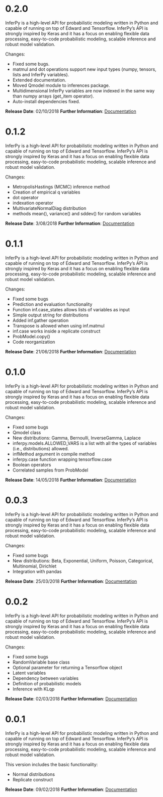 0.2.0
========
InferPy is a high-level API for probabilistic modeling written in Python and capable of running on top of
Edward and Tensorflow. InferPy’s API is strongly inspired by Keras and it has a focus on enabling flexible
data processing, easy-to-code probabilistic modeling, scalable inference and robust model validation.


Changes:
- Fixed some bugs.
- matmul and dot operations support new input types (numpy, tensors, lists and InferPy variables).
- Extended documentation.
- Moved Qmodel module to inferences package.
- Multidimensional InferPy variables are now indexed in the same way than
numpy arrays (get_item operator).
- Auto-install dependencies fixed.


**Release Date**: 02/10/2018
**Further Information**: [Documentation](http://inferpy.readthedocs.io/)





0.1.2
=====
InferPy is a high-level API for probabilistic modeling written in Python and capable of running on top of
Edward and Tensorflow. InferPy’s API is strongly inspired by Keras and it has a focus on enabling flexible
data processing, easy-to-code probabilistic modeling, scalable inference and robust model validation.

Changes:

- MetropolisHastings (MCMC) inference method
- Creation of empirical q variables
- dot operator
- indexation operator
- MultivariateNormalDiag distribution
- methods mean(), variance() and sddev() for random variables


**Release Date**: 3/08/2018
**Further Information**: [Documentation](http://inferpy.readthedocs.io/)




0.1.1
=====
InferPy is a high-level API for probabilistic modeling written in Python and capable of running on top of
Edward and Tensorflow. InferPy’s API is strongly inspired by Keras and it has a focus on enabling flexible
data processing, easy-to-code probabilistic modeling, scalable inference and robust model validation.

Changes:
- Fixed some bugs
- Prediction and evaluation functionality
- Function inf.case_states allows lists of variables as input
- Simple output string for distributions
- Added inf.gather operation
- Transpose is allowed when using inf.matmul
- inf.case works inside a replicate construct
- ProbModel.copy() 
- Code reorganization



**Release Date**: 21/06/2018
**Further Information**: [Documentation](http://inferpy.readthedocs.io/)




0.1.0
=====
InferPy is a high-level API for probabilistic modeling written in Python and capable of running on top of
Edward and Tensorflow. InferPy’s API is strongly inspired by Keras and it has a focus on enabling flexible
data processing, easy-to-code probabilistic modeling, scalable inference and robust model validation.

Changes:
- Fixed some bugs
- Qmodel class
- New distributions: Gamma, Bernoulli, InverseGamma, Laplace
- inferpy.models.ALLOWED_VARS is a list with all the types of variables (i.e., distributions) allowed.
- infMethod argument in compile method
- inferpy.case function wrapping tensorflow.case
- Boolean operators
- Correlated samples from ProbModel




**Release Date**: 14/05/2018
**Further Information**: [Documentation](http://inferpy.readthedocs.io/)




0.0.3
=====
InferPy is a high-level API for probabilistic modeling written in Python and capable of running on top of
Edward and Tensorflow. InferPy’s API is strongly inspired by Keras and it has a focus on enabling flexible
data processing, easy-to-code probabilistic modeling, scalable inference and robust model validation.

Changes:
- Fixed some bugs
- New distributions: Beta, Exponential, Uniform, Poisson, Categorical, Multinomial, Dirichlet
- Integration with pandas

**Release Date**: 25/03/2018
**Further Information**: [Documentation](http://inferpy.readthedocs.io/)





0.0.2
=====
InferPy is a high-level API for probabilistic modeling written in Python and capable of running on top of
Edward and Tensorflow. InferPy’s API is strongly inspired by Keras and it has a focus on enabling flexible
data processing, easy-to-code probabilistic modeling, scalable inference and robust model validation.

Changes:
- Fixed some bugs
- RandomVariable base class
- Optional parameter for returning a Tensorflow object
- Latent variables
- Dependency between variables
- Definition of probabilistic models
- Inference with KLqp

**Release Date**: 02/03/2018
**Further Information**: [Documentation](http://inferpy.readthedocs.io/)




0.0.1
============
InferPy is a high-level API for probabilistic modeling written in Python and capable of running on top of
Edward and Tensorflow. InferPy’s API is strongly inspired by Keras and it has a focus on enabling flexible
data processing, easy-to-code probabilistic modeling, scalable inference and robust model validation.

This version includes the basic functionality:

- Normal distributions
- Replicate construct

**Release Date**: 09/02/2018
**Further Information**: [Documentation](http://inferpy.readthedocs.io/)